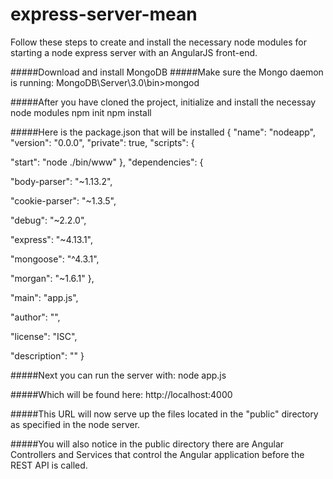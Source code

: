 # express-server-mean
Follow these steps to create and install the necessary node modules for starting a node express server with an AngularJS front-end.

#####Download and install MongoDB
#####Make sure the Mongo daemon is running:
MongoDB\Server\3.0\bin>mongod

#####After you have cloned the project, initialize and install the necessay node modules
npm init
npm install

#####Here is the package.json that will be installed
{
  "name": "nodeapp",
  "version": "0.0.0",
  "private": true,
  "scripts": {
    
"start": "node ./bin/www"
  },
  "dependencies": {
    
"body-parser": "~1.13.2",
    
"cookie-parser": "~1.3.5",
    
"debug": "~2.2.0",
    
"express": "~4.13.1",
    
"mongoose": "^4.3.1",
    
"morgan": "~1.6.1"
  },
  
"main": "app.js",
  
"author": "",
  
"license": "ISC",
  
"description": ""
}

#####Next you can run the server with:
node app.js

#####Which will be found here:
http://localhost:4000

#####This URL will now serve up the files located in the "public" directory as specified in the node server.

#####You will also notice in the public directory there are Angular Controllers and Services that control the Angular application before the REST API is called.
